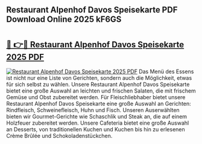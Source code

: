 ## Restaurant Alpenhof Davos Speisekarte PDF Download Online 2025 kF6GS

# <h2><a href="http://gc7z3u.nevu.top/?p=Restaurant+Alpenhof+Davos+Speisekarte">🔗 👉🔴 Restaurant Alpenhof Davos Speisekarte 2025 PDF</a></h2>

[![Restaurant Alpenhof Davos Speisekarte 2025 PDF](https://i.imgur.com/dBaPXMq.png)](http://gc7z3u.nevu.top/?p=Restaurant+Alpenhof+Davos+Speisekarte)
Das Menü des Essens ist nicht nur eine Liste von Gerichten, sondern auch die Möglichkeit, etwas für sich selbst zu wählen. Unsere Restaurant Alpenhof Davos Speisekarte bietet eine große Auswahl an leichten und frischen Salaten, die mit frischem Gemüse und Obst zubereitet werden. Für Fleischliebhaber bietet unsere Restaurant Alpenhof Davos Speisekarte eine große Auswahl an Gerichten: Rindfleisch, Schweinefleisch, Huhn und Fisch. Unseren Auserwählten bieten wir Gourmet-Gerichte wie Schaschlik und Steak an, die auf einem Holzfeuer zubereitet werden. Unsere Cafeteria bietet eine große Auswahl an Desserts, von traditionellen Kuchen und Kuchen bis hin zu erlesenen Crème Brûlée und Schokoladenstückchen.
